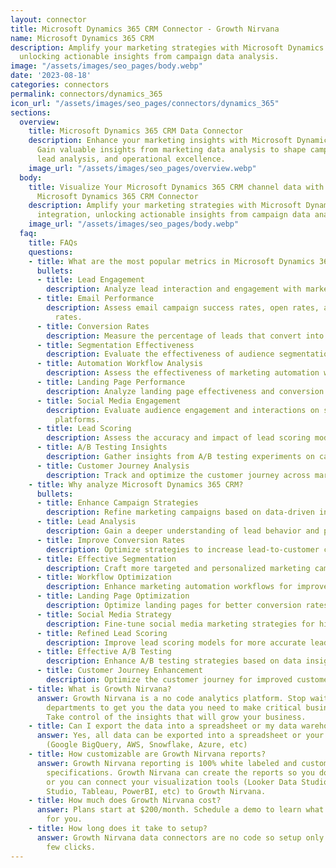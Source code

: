 ```yaml
---
layout: connector
title: Microsoft Dynamics 365 CRM Connector - Growth Nirvana
name: Microsoft Dynamics 365 CRM
description: Amplify your marketing strategies with Microsoft Dynamics 365 CRM integration,
  unlocking actionable insights from campaign data analysis.
image: "/assets/images/seo_pages/body.webp"
date: '2023-08-18'
categories: connectors
permalink: connectors/dynamics_365
icon_url: "/assets/images/seo_pages/connectors/dynamics_365"
sections:
  overview:
    title: Microsoft Dynamics 365 CRM Data Connector
    description: Enhance your marketing insights with Microsoft Dynamics 365 CRM integration.
      Gain valuable insights from marketing data analysis to shape campaign strategies,
      lead analysis, and operational excellence.
    image_url: "/assets/images/seo_pages/overview.webp"
  body:
    title: Visualize Your Microsoft Dynamics 365 CRM channel data with Growth Nirvana's
      Microsoft Dynamics 365 CRM Connector
    description: Amplify your marketing strategies with Microsoft Dynamics 365 CRM
      integration, unlocking actionable insights from campaign data analysis.
    image_url: "/assets/images/seo_pages/body.webp"
  faq:
    title: FAQs
    questions:
    - title: What are the most popular metrics in Microsoft Dynamics 365 CRM to analyze?
      bullets:
      - title: Lead Engagement
        description: Analyze lead interaction and engagement with marketing materials.
      - title: Email Performance
        description: Assess email campaign success rates, open rates, and click-through
          rates.
      - title: Conversion Rates
        description: Measure the percentage of leads that convert into customers.
      - title: Segmentation Effectiveness
        description: Evaluate the effectiveness of audience segmentation strategies.
      - title: Automation Workflow Analysis
        description: Assess the effectiveness of marketing automation workflows.
      - title: Landing Page Performance
        description: Analyze landing page effectiveness and conversion rates.
      - title: Social Media Engagement
        description: Evaluate audience engagement and interactions on social media
          platforms.
      - title: Lead Scoring
        description: Assess the accuracy and impact of lead scoring models.
      - title: A/B Testing Insights
        description: Gather insights from A/B testing experiments on campaigns.
      - title: Customer Journey Analysis
        description: Track and optimize the customer journey across marketing touchpoints.
    - title: Why analyze Microsoft Dynamics 365 CRM?
      bullets:
      - title: Enhance Campaign Strategies
        description: Refine marketing campaigns based on data-driven insights.
      - title: Lead Analysis
        description: Gain a deeper understanding of lead behavior and preferences.
      - title: Improve Conversion Rates
        description: Optimize strategies to increase lead-to-customer conversion rates.
      - title: Effective Segmentation
        description: Craft more targeted and personalized marketing campaigns.
      - title: Workflow Optimization
        description: Enhance marketing automation workflows for improved results.
      - title: Landing Page Optimization
        description: Optimize landing pages for better conversion rates.
      - title: Social Media Strategy
        description: Fine-tune social media marketing strategies for higher engagement.
      - title: Refined Lead Scoring
        description: Improve lead scoring models for more accurate lead prioritization.
      - title: Effective A/B Testing
        description: Enhance A/B testing strategies based on data insights.
      - title: Customer Journey Enhancement
        description: Optimize the customer journey for improved customer experiences.
    - title: What is Growth Nirvana?
      answer: Growth Nirvana is a no code analytics platform. Stop waiting for other
        departments to get you the data you need to make critical business decisions.
        Take control of the insights that will grow your business.
    - title: Can I export the data into a spreadsheet or my data warehouse?
      answer: Yes, all data can be exported into a spreadsheet or your data warehouse
        (Google BigQuery, AWS, Snowflake, Azure, etc)
    - title: How customizable are Growth Nirvana reports?
      answer: Growth Nirvana reporting is 100% white labeled and customized to your
        specifications. Growth Nirvana can create the reports so you don’t have to
        or you can connect your visualization tools (Looker Data Studio/Google Data
        Studio, Tableau, PowerBI, etc) to Growth Nirvana.
    - title: How much does Growth Nirvana cost?
      answer: Plans start at $200/month. Schedule a demo to learn what plan is best
        for you.
    - title: How long does it take to setup?
      answer: Growth Nirvana data connectors are no code so setup only requires a
        few clicks.
---
```

